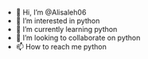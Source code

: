 - 👋 Hi, I’m @Alisaleh06
- 👀 I’m interested in python
- 🌱 I’m currently learning python
- 💞️ I’m looking to collaborate on python
- 📫 How to reach me python


